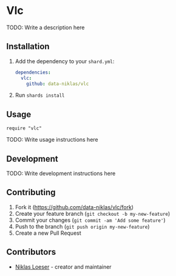 # Vlc

TODO: Write a description here

## Installation

1. Add the dependency to your `shard.yml`:

   ```yaml
   dependencies:
     vlc:
       github: data-niklas/vlc
   ```

2. Run `shards install`

## Usage

```crystal
require "vlc"
```

TODO: Write usage instructions here

## Development

TODO: Write development instructions here

## Contributing

1. Fork it (<https://github.com/data-niklas/vlc/fork>)
2. Create your feature branch (`git checkout -b my-new-feature`)
3. Commit your changes (`git commit -am 'Add some feature'`)
4. Push to the branch (`git push origin my-new-feature`)
5. Create a new Pull Request

## Contributors

- [Niklas Loeser](https://github.com/data-niklas) - creator and maintainer
